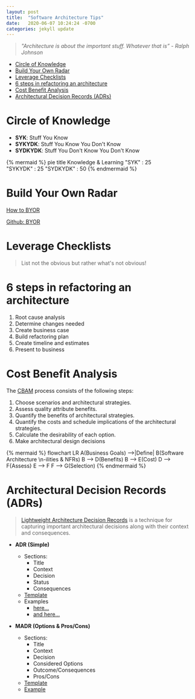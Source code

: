 ```yaml
---
layout: post
title:  "Software Architecture Tips"
date:   2020-06-07 10:24:24 -0700
categories: jekyll update
---
```


> *"Architecture is about the important stuff. Whatever that is” - Ralph Johnson*

- [Circle of Knowledge](#circle-of-knowledge)
- [Build Your Own Radar](#build-your-own-radar)
- [Leverage Checklists](#leverage-checklists)
- [6 steps in refactoring an architecture](#6-steps-in-refactoring-an-architecture)
- [Cost Benefit Analysis](#cost-benefit-analysis)
- [Architectural Decision Records (ADRs)](#architectural-decision-records-adrs)

# Circle of Knowledge
- **SYK**: Stuff You Know
- **SYKYDK**: Stuff You Know You Don't Know
- **SYDKYDK**: Stuff You Don't Know You Don't Know

{% mermaid %}
pie title Knowledge & Learning
	"SYK" : 25	
	"SYKYDK" : 25
    "SYDKYDK" : 50
{% endmermaid %}

# Build Your Own Radar
[How to BYOR](https://www.thoughtworks.com/radar/how-to-byor)

[Github: BYOR](https://github.com/thoughtworks/build-your-own-radar)

# Leverage Checklists
> List not the obvious but rather what's not obvious!

# 6 steps in refactoring an architecture
1. Root cause analysis
2. Determine changes needed
3. Create business case
4. Build refactoring plan
5. Create timeline and estimates
6. Present to business
  
# Cost Benefit Analysis
The [CBAM](https://resources.sei.cmu.edu/library/asset-view.cfm?assetid=513476) process consists of the following steps:
1. Choose scenarios and architectural strategies.
2. Assess quality attribute benefits.
3. Quantify the benefits of architectural strategies.
4. Quantify the costs and schedule implications of the
architectural strategies.
5. Calculate the desirability of each option.
6. Make architectural design decisions

{% mermaid %}
flowchart LR
    A(Business Goals) -->|Define| B(Software Architecture \n-ilities & NFRs)
    B --> D(Benefits)
    B --> E(Cost)
    D --> F{Assess}
    E --> F
    F --> G(Selection)
{% endmermaid %}

# Architectural Decision Records (ADRs)
> [Lightweight Architecture Decision Records](https://www.thoughtworks.com/radar/techniques/lightweight-architecture-decision-records) is a technique for capturing important architectural decisions along with their context and consequences.

* **ADR (Simple)**
  * Sections:
    * Title
    * Context
    * Decision
    * Status
    * Consequences  
  * [Template](https://github.com/joelparkerhenderson/architecture_decision_record/blob/master/adr_template_by_michael_nygard.md)
  * Examples
    * [here...](https://github.com/alphagov/govuk-aws/tree/master/doc/architecture/decisions)
    * [and here...](https://github.com/arachne-framework/architecture)
  
* **MADR (Options & Pros/Cons)**
  * Sections:
    * Title
    * Context
    * Decision
    * Considered Options
    * Outcome/Consequences
    * Pros/Cons
  * [Template](https://github.com/joelparkerhenderson/architecture_decision_record/blob/master/adr_template_madr.md)
  * [Example](https://adr.github.io/madr/template/0000-use-markdown-architectural-decision-records.html) 
